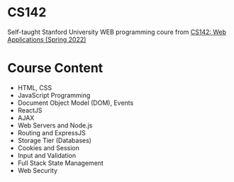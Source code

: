 # CS142
Self-taught Stanford University WEB programming coure from [CS142: Web Applications (Spring 2022)](https://web.stanford.edu/class/cs142/index.html)

# Course Content
- HTML, CSS
- JavaScript Programming
- Document Object Model (DOM), Events
- ReactJS
- AJAX
- Web Servers and Node.js
- Routing and ExpressJS
- Storage Tier (Databases)
- Cookies and Session
- Input and Validation
- Full Stack State Management
- Web Security

